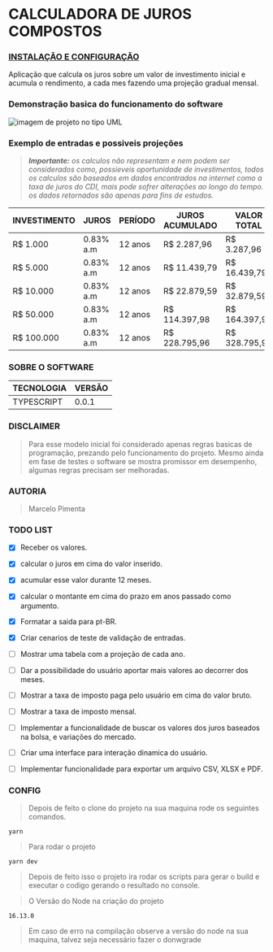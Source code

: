 # CALCULADORA DE JUROS COMPOSTOS
### [INSTALAÇÃO E CONFIGURAÇÃO](#config)

Aplicação que calcula os juros sobre um valor de investimento inicial e acumula o rendimento, a cada mes fazendo uma projeção gradual mensal.

### Demonstração basica do funcionamento do software

<img src="https://user-images.githubusercontent.com/101780975/226207194-538ad827-4876-4310-92dc-1503c2211f33.png" alt="imagem de projeto no tipo UML">

### Exemplo de entradas e possiveis projeções

> ***Importante:** os calculos não representam e nem podem ser considerados como, possieveis oportunidade de investimentos, todos os calculos são baseados em dados encontrados na internet como a taxa de juros do CDI, mais pode sofrer alterações ao longo do tempo. os dados retornados são apenas para fins de estudos.*

|INVESTIMENTO|JUROS  |PERÍODO| JUROS ACUMULADO | VALOR TOTAL 
|--        | --        |--        |--           | --         |
|R$ 1.000  | 0.83% a.m | 12 anos  |R$ 2.287,96  |R$ 3.287,96|
|R$ 5.000  | 0.83% a.m | 12 anos  |R$ 11.439,79 |R$ 16.439,79|
|R$ 10.000  | 0.83% a.m | 12 anos  |R$ 22.879,59  |R$ 32.879,59|
|R$ 50.000  | 0.83% a.m | 12 anos  |R$ 114.397,98 |R$ 164.397,98|
|R$ 100.000  | 0.83% a.m | 12 anos  |R$ 228.795,96 |R$ 328.795,96|

###  SOBRE O SOFTWARE

|TECNOLOGIA| VERSÃO  |
|--|--|
| TYPESCRIPT | 0.0.1 |

### DISCLAIMER

> Para esse modelo inicial foi considerado apenas regras basicas de programação, prezando pelo funcionamento do projeto. Mesmo ainda em fase de testes o software se mostra promissor em desempenho, algumas regras precisam ser melhoradas.

### AUTORIA
> Marcelo Pimenta

### TODO LIST

 - [x] Receber os valores.
 - [x] calcular o juros em cima do valor inserido.
 - [x] acumular esse valor durante 12 meses.
 - [x] calcular o montante em cima do prazo em anos passado como argumento.
 - [x] Formatar a saida para pt-BR.
 - [x] Criar cenarios de teste de validação de entradas.
 - [ ] Mostrar uma tabela com a projeção de cada ano.
 - [ ] Dar a possibilidade do usuário aportar mais valores ao decorrer dos meses.
 - [ ]   Mostrar a taxa de imposto paga pelo usuário em cima do valor bruto.
 - [ ] Mostrar a taxa de imposto mensal.
 - [ ] Implementar a funcionalidade de buscar os valores dos juros baseados na bolsa, e variações do mercado.
 - [ ] Criar uma interface para interação dinamica do usuário.
 - [ ] Implementar funcionalidade para exportar um arquivo CSV, XLSX e PDF.


### CONFIG 

> Depois de feito o clone do projeto na sua maquina rode os seguintes comandos.  

    yarn
> Para rodar o projeto

    yarn dev
> Depois de feito isso o projeto ira rodar os scripts para gerar o build e executar o codigo gerando o resultado no console.  

> O Versão do Node na criação do projeto

    16.13.0

> Em caso de erro na compilação observe a versão do node na sua maquina, talvez seja necessário fazer o donwgrade
